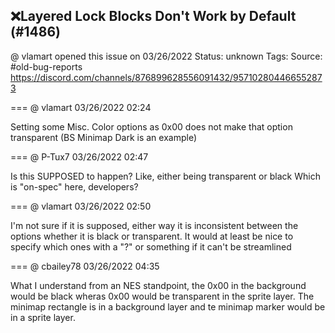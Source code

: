 ## ❌Layered Lock Blocks Don't Work by Default (#1486)
@ vlamart opened this issue on 03/26/2022
Status: unknown
Tags: 
Source: #old-bug-reports https://discord.com/channels/876899628556091432/957102804466552873


=== @ vlamart 03/26/2022 02:24

Setting some Misc. Color options as 0x00 does not make that option transparent (BS Minimap Dark is an example)

=== @ P-Tux7 03/26/2022 02:47

Is this SUPPOSED to happen?
Like, either being transparent or black
Which is "on-spec" here, developers?

=== @ vlamart 03/26/2022 02:50

I'm not sure if it is supposed, either way it is inconsistent between the options whether it is black or transparent. It would at least be nice to specify which ones with a "?" or something if it can't be streamlined

=== @ cbailey78 03/26/2022 04:35

What I understand from an NES standpoint, the 0x00 in the background would be black wheras 0x00 would be transparent in the sprite layer.  The minimap rectangle is in a background layer and te minimap marker would be in a sprite layer.
